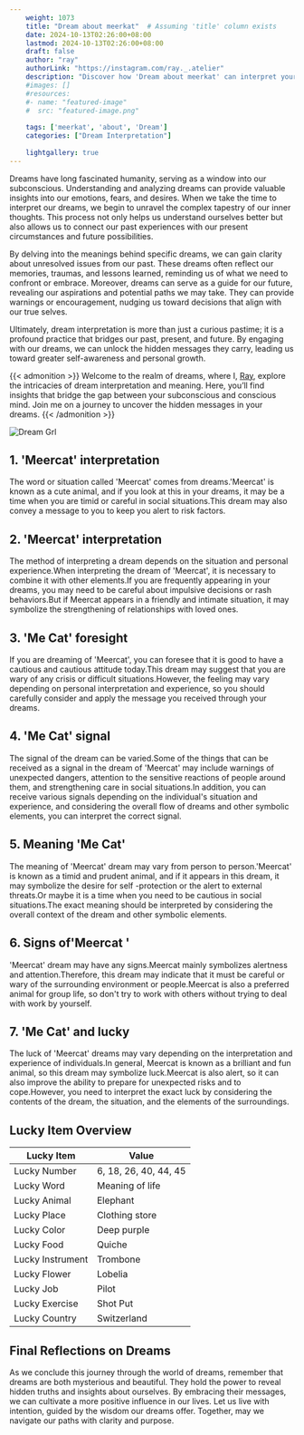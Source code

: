 ```yaml
---
    weight: 1073
    title: "Dream about meerkat"  # Assuming 'title' column exists
    date: 2024-10-13T02:26:00+08:00
    lastmod: 2024-10-13T02:26:00+08:00
    draft: false
    author: "ray"
    authorLink: "https://instagram.com/ray._.atelier"
    description: "Discover how 'Dream about meerkat' can interpret your future and uncover its significant meanings in your life."
    #images: []
    #resources:
    #- name: "featured-image"
    #  src: "featured-image.png"
    
    tags: ['meerkat', 'about', 'Dream']
    categories: ["Dream Interpretation"]
    
    lightgallery: true
---
```

    
Dreams have long fascinated humanity, serving as a window into our subconscious. Understanding and analyzing dreams can provide valuable insights into our emotions, fears, and desires. When we take the time to interpret our dreams, we begin to unravel the complex tapestry of our inner thoughts. This process not only helps us understand ourselves better but also allows us to connect our past experiences with our present circumstances and future possibilities.

By delving into the meanings behind specific dreams, we can gain clarity about unresolved issues from our past. These dreams often reflect our memories, traumas, and lessons learned, reminding us of what we need to confront or embrace. Moreover, dreams can serve as a guide for our future, revealing our aspirations and potential paths we may take. They can provide warnings or encouragement, nudging us toward decisions that align with our true selves.

Ultimately, dream interpretation is more than just a curious pastime; it is a profound practice that bridges our past, present, and future. By engaging with our dreams, we can unlock the hidden messages they carry, leading us toward greater self-awareness and personal growth.

{{< admonition >}}
Welcome to the realm of dreams, where I, [Ray](https://instagram.com/ray._.atelier), explore the intricacies of dream interpretation and meaning. Here, you’ll find insights that bridge the gap between your subconscious and conscious mind. Join me on a journey to uncover the hidden messages in your dreams.
{{< /admonition >}}

![Dream Grl](https://cdn.pixabay.com/photo/2017/11/02/03/35/gothic-2910057_1280.jpg "Dream Grl")

## 1. 'Meercat' interpretation
The word or situation called 'Meercat' comes from dreams.'Meercat' is known as a cute animal, and if you look at this in your dreams, it may be a time when you are timid or careful in social situations.This dream may also convey a message to you to keep you alert to risk factors.

## 2. 'Meercat' interpretation
The method of interpreting a dream depends on the situation and personal experience.When interpreting the dream of 'Meercat', it is necessary to combine it with other elements.If you are frequently appearing in your dreams, you may need to be careful about impulsive decisions or rash behaviors.But if Meercat appears in a friendly and intimate situation, it may symbolize the strengthening of relationships with loved ones.

## 3. 'Me Cat' foresight
If you are dreaming of 'Meercat', you can foresee that it is good to have a cautious and cautious attitude today.This dream may suggest that you are wary of any crisis or difficult situations.However, the feeling may vary depending on personal interpretation and experience, so you should carefully consider and apply the message you received through your dreams.

## 4. 'Me Cat' signal
The signal of the dream can be varied.Some of the things that can be received as a signal in the dream of 'Meercat' may include warnings of unexpected dangers, attention to the sensitive reactions of people around them, and strengthening care in social situations.In addition, you can receive various signals depending on the individual's situation and experience, and considering the overall flow of dreams and other symbolic elements, you can interpret the correct signal.

## 5. Meaning 'Me Cat'
The meaning of 'Meercat' dream may vary from person to person.'Meercat' is known as a timid and prudent animal, and if it appears in this dream, it may symbolize the desire for self -protection or the alert to external threats.Or maybe it is a time when you need to be cautious in social situations.The exact meaning should be interpreted by considering the overall context of the dream and other symbolic elements.

## 6. Signs of'Meercat '
'Meercat' dream may have any signs.Meercat mainly symbolizes alertness and attention.Therefore, this dream may indicate that it must be careful or wary of the surrounding environment or people.Meercat is also a preferred animal for group life, so don't try to work with others without trying to deal with work by yourself.

## 7. 'Me Cat' and lucky
The luck of 'Meercat' dreams may vary depending on the interpretation and experience of individuals.In general, Meercat is known as a brilliant and fun animal, so this dream may symbolize luck.Meercat is also alert, so it can also improve the ability to prepare for unexpected risks and to cope.However, you need to interpret the exact luck by considering the contents of the dream, the situation, and the elements of the surroundings.

## Lucky Item Overview
| Lucky Item          | Value              |
|---------------|--------------------|
| Lucky Number        | 6, 18, 26, 40, 44, 45  |
| Lucky Word          | Meaning of life |
| Lucky Animal        | Elephant |
| Lucky Place         | Clothing store     |
| Lucky Color         | Deep purple     |
| Lucky Food          | Quiche      |
| Lucky Instrument    | Trombone |
| Lucky Flower        | Lobelia    |
| Lucky Job           | Pilot       |
| Lucky Exercise      | Shot Put  |
| Lucky Country       | Switzerland    |


##  Final Reflections on Dreams

As we conclude this journey through the world of dreams, remember that dreams are both mysterious and beautiful. They hold the power to reveal hidden truths and insights about ourselves. By embracing their messages, we can cultivate a more positive influence in our lives. Let us live with intention, guided by the wisdom our dreams offer. Together, may we navigate our paths with clarity and purpose.
